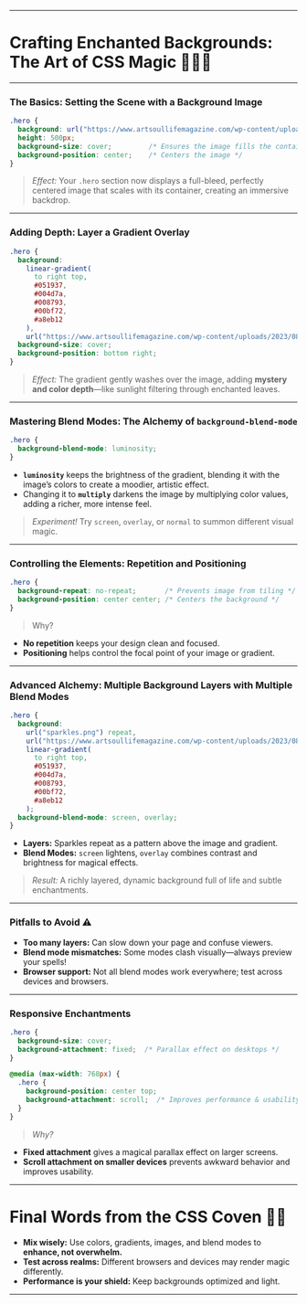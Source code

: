 
---

# **Crafting Enchanted Backgrounds: The Art of CSS Magic** 🧙‍♂️🌈

---

### The Basics: Setting the Scene with a Background Image

```css
.hero {
  background: url("https://www.artsoullifemagazine.com/wp-content/uploads/2023/08/Image-1-10.jpg");
  height: 500px;
  background-size: cover;         /* Ensures the image fills the container */
  background-position: center;    /* Centers the image */
}
```

> *Effect:* Your `.hero` section now displays a full-bleed, perfectly centered image that scales with its container, creating an immersive backdrop.

---

### Adding Depth: Layer a Gradient Overlay

```css
.hero {
  background: 
    linear-gradient(
      to right top,
      #051937,
      #004d7a,
      #008793,
      #00bf72,
      #a8eb12
    ),
    url("https://www.artsoullifemagazine.com/wp-content/uploads/2023/08/Image-1-10.jpg");
  background-size: cover;
  background-position: bottom right;
}
```

> *Effect:* The gradient gently washes over the image, adding **mystery and color depth**—like sunlight filtering through enchanted leaves.

---

### Mastering Blend Modes: The Alchemy of `background-blend-mode`

```css
.hero {
  background-blend-mode: luminosity;
}
```

* **`luminosity`** keeps the brightness of the gradient, blending it with the image’s colors to create a moodier, artistic effect.
* Changing it to **`multiply`** darkens the image by multiplying color values, adding a richer, more intense feel.

> *Experiment!* Try `screen`, `overlay`, or `normal` to summon different visual magic.

---

### Controlling the Elements: Repetition and Positioning

```css
.hero {
  background-repeat: no-repeat;       /* Prevents image from tiling */
  background-position: center center; /* Centers the background */
}
```

> Why?

* **No repetition** keeps your design clean and focused.
* **Positioning** helps control the focal point of your image or gradient.

---

### Advanced Alchemy: Multiple Background Layers with Multiple Blend Modes

```css
.hero {
  background:
    url("sparkles.png") repeat,
    url("https://www.artsoullifemagazine.com/wp-content/uploads/2023/08/Image-1-10.jpg"),
    linear-gradient(
      to right top,
      #051937,
      #004d7a,
      #008793,
      #00bf72,
      #a8eb12
    );
  background-blend-mode: screen, overlay;
}
```

* **Layers:** Sparkles repeat as a pattern above the image and gradient.
* **Blend Modes:** `screen` lightens, `overlay` combines contrast and brightness for magical effects.

> *Result:* A richly layered, dynamic background full of life and subtle enchantments.

---

### Pitfalls to Avoid ⚠️

* **Too many layers:** Can slow down your page and confuse viewers.
* **Blend mode mismatches:** Some modes clash visually—always preview your spells!
* **Browser support:** Not all blend modes work everywhere; test across devices and browsers.

---

### Responsive Enchantments

```css
.hero {
  background-size: cover;
  background-attachment: fixed;  /* Parallax effect on desktops */
}

@media (max-width: 768px) {
  .hero {
    background-position: center top;
    background-attachment: scroll;  /* Improves performance & usability on mobiles */
  }
}
```

> *Why?*

* **Fixed attachment** gives a magical parallax effect on larger screens.
* **Scroll attachment on smaller devices** prevents awkward behavior and improves usability.

---

# Final Words from the CSS Coven 🧙‍♀️

* **Mix wisely:** Use colors, gradients, images, and blend modes to **enhance, not overwhelm.**
* **Test across realms:** Different browsers and devices may render magic differently.
* **Performance is your shield:** Keep backgrounds optimized and light.

---

